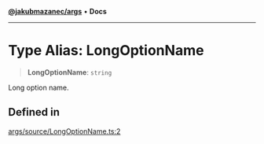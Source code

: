 [**@jakubmazanec/args**](../README.md) • **Docs**

---

# Type Alias: LongOptionName

> **LongOptionName**: `string`

Long option name.

## Defined in

[args/source/LongOptionName.ts:2](https://github.com/jakubmazanec/tools/blob/d628f137f5fc7b1bea261e1e59d468d8339ed884/packages/args/source/LongOptionName.ts#L2)
